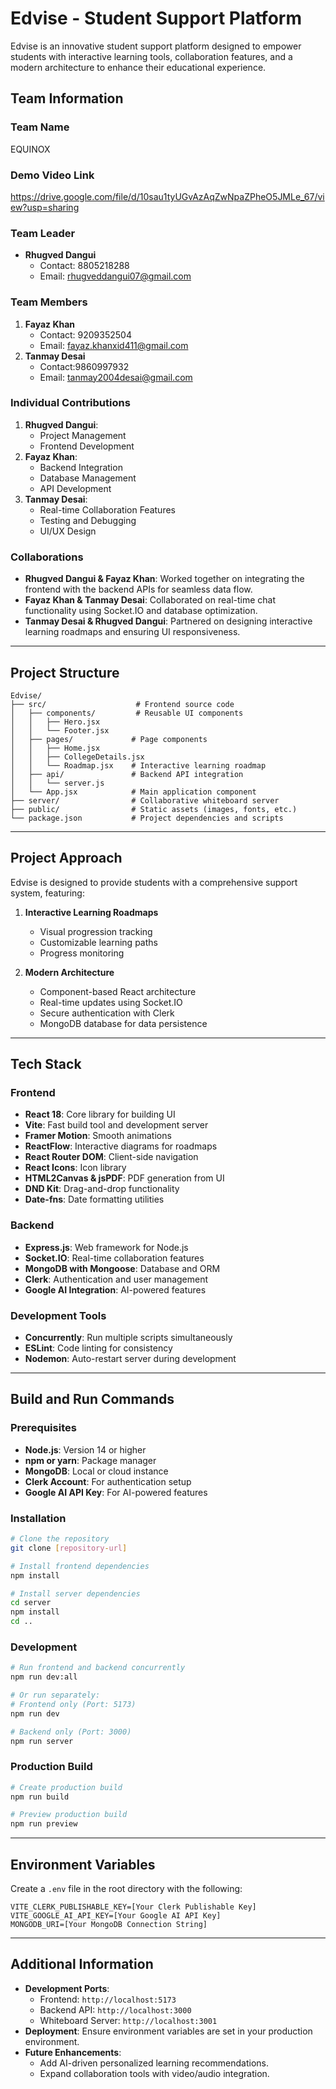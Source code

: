 # Edvise - Student Support Platform

Edvise is an innovative student support platform designed to empower students with interactive learning tools, collaboration features, and a modern architecture to enhance their educational experience.

## Team Information
### Team Name
EQUINOX

### Demo Video Link
https://drive.google.com/file/d/10sau1tyUGvAzAqZwNpaZPheO5JMLe_67/view?usp=sharing

### Team Leader 
- **Rhugved Dangui**  
  - Contact: 8805218288 
  - Email: rhugveddangui07@gmail.com

### Team Members
1. **Fayaz Khan**  
   - Contact: 9209352504  
   - Email: fayaz.khanxid411@gmail.com
2. **Tanmay Desai**  
   - Contact:9860997932 
   - Email: tanmay2004desai@gmail.com

### Individual Contributions
1. **Rhugved Dangui**:  
   - Project Management  
   - Frontend Development    
2. **Fayaz Khan**:  
   - Backend Integration  
   - Database Management  
   - API Development  
3. **Tanmay Desai**:  
   - Real-time Collaboration Features   
   - Testing and Debugging  
   - UI/UX Design

### Collaborations
- **Rhugved Dangui & Fayaz Khan**: Worked together on integrating the frontend with the backend APIs for seamless data flow.  
- **Fayaz Khan & Tanmay Desai**: Collaborated on real-time chat functionality using Socket.IO and database optimization.  
- **Tanmay Desai & Rhugved Dangui**: Partnered on designing interactive learning roadmaps and ensuring UI responsiveness.

---

## Project Structure
```
Edvise/
├── src/                    # Frontend source code
│   ├── components/         # Reusable UI components
│   │   ├── Hero.jsx
│   │   └── Footer.jsx
│   ├── pages/             # Page components
│   │   ├── Home.jsx
│   │   ├── CollegeDetails.jsx
│   │   └── Roadmap.jsx    # Interactive learning roadmap
│   ├── api/               # Backend API integration
│   │   └── server.js
│   └── App.jsx            # Main application component
├── server/                # Collaborative whiteboard server
├── public/                # Static assets (images, fonts, etc.)
└── package.json           # Project dependencies and scripts
```

---

## Project Approach
Edvise is designed to provide students with a comprehensive support system, featuring:

1. **Interactive Learning Roadmaps**  
   - Visual progression tracking  
   - Customizable learning paths  
   - Progress monitoring  


2. **Modern Architecture**  
   - Component-based React architecture  
   - Real-time updates using Socket.IO  
   - Secure authentication with Clerk  
   - MongoDB database for data persistence  

---

## Tech Stack
### Frontend
- **React 18**: Core library for building UI  
- **Vite**: Fast build tool and development server  
- **Framer Motion**: Smooth animations  
- **ReactFlow**: Interactive diagrams for roadmaps  
- **React Router DOM**: Client-side navigation  
- **React Icons**: Icon library  
- **HTML2Canvas & jsPDF**: PDF generation from UI  
- **DND Kit**: Drag-and-drop functionality  
- **Date-fns**: Date formatting utilities  

### Backend
- **Express.js**: Web framework for Node.js  
- **Socket.IO**: Real-time collaboration features  
- **MongoDB with Mongoose**: Database and ORM  
- **Clerk**: Authentication and user management  
- **Google AI Integration**: AI-powered features  

### Development Tools
- **Concurrently**: Run multiple scripts simultaneously  
- **ESLint**: Code linting for consistency  
- **Nodemon**: Auto-restart server during development  

---

## Build and Run Commands

### Prerequisites
- **Node.js**: Version 14 or higher  
- **npm or yarn**: Package manager  
- **MongoDB**: Local or cloud instance  
- **Clerk Account**: For authentication setup  
- **Google AI API Key**: For AI-powered features  

### Installation
```bash
# Clone the repository
git clone [repository-url]

# Install frontend dependencies
npm install

# Install server dependencies
cd server
npm install
cd ..
```

### Development
```bash
# Run frontend and backend concurrently
npm run dev:all

# Or run separately:
# Frontend only (Port: 5173)
npm run dev

# Backend only (Port: 3000)
npm run server
```

### Production Build
```bash
# Create production build
npm run build

# Preview production build
npm run preview
```

---

## Environment Variables
Create a `.env` file in the root directory with the following:
```
VITE_CLERK_PUBLISHABLE_KEY=[Your Clerk Publishable Key]
VITE_GOOGLE_AI_API_KEY=[Your Google AI API Key]
MONGODB_URI=[Your MongoDB Connection String]
```

---

## Additional Information
- **Development Ports**:  
  - Frontend: `http://localhost:5173`  
  - Backend API: `http://localhost:3000`  
  - Whiteboard Server: `http://localhost:3001`  
- **Deployment**: Ensure environment variables are set in your production environment.  
- **Future Enhancements**:  
  - Add AI-driven personalized learning recommendations.  
  - Expand collaboration tools with video/audio integration.  

